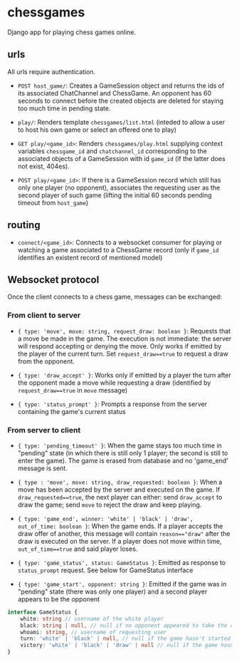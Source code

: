 # chessgames

Django app for playing chess games online.

## urls

All urls require authentication.

- ``POST host_game/``: Creates a GameSession object and returns the ids of its associated ChatChannel and ChessGame. An opponent has 60 seconds to connect before the created objects are deleted for staying too much time in pending state.

- ``play/``: Renders template `chessgames/list.html` (inteded to allow a user to host his own game or select an offered one to play)

- ``GET play/<game_id>``: Renders `chessgames/play.html` supplying context variables `chessgame_id` and `chatchannel_id` corresponding to the associated objects of a GameSession with id `game_id` (if the latter does not exist, 404es).

- ``POST play/<game_id>``: If there is a GameSession record which still has only one player (no opponent), associates the requesting user as the second player of such game (lifting the initial 60 seconds pending timeout from `host_game`)

## routing

- ``connect/<game_id>``: Connects to a websocket consumer for playing or watching a game associated to a ChessGame record (only if `game_id` identifies an existent record of mentioned model)

## Websocket protocol

Once the client connects to a chess game, messages can be exchanged:

### From client to server

- ``{ type: 'move', move: string, request_draw: boolean }``: Requests that a move be made in the game. The execution is not immediate: the server will respond accepting or denying the move. Only works if emitted by the player of the current turn. Set `request_draw==true` to request
a draw from the opponent.

- ``{ type: 'draw_accept' }``: Works only if emitted by a player the turn after the opponent made a move while requesting a draw (identified by `request_draw==true` in `move` message)

- ``{ type: 'status_prompt' }``: Prompts a response from the server containing the game's current status

### From server to client

- ``{ type: 'pending_timeout' }``: When the game stays too much time in "pending" state (in which there is still only 1 player; the second is still to enter the game). The game is erased from database and no 'game_end' message is sent.

- ``{ type : 'move', move: string, draw_requested: boolean }``: When a move has been accepted by the server and executed on the game. If `draw_requested==true`, the next player can either: send `draw_accept` to draw the game; send `move` to reject the draw and keep playing.

- ``{ type: 'game_end', winner: 'white' | 'black' | 'draw', out_of_time: boolean }``: When the game ends. If a player accepts the draw offer of another, this message will contain `reason=="draw"` after the draw is executed on the server. If a player does not move within time, `out_of_time==true` and said player loses.

- ``{ type: 'game_status', status: GameStatus }``: Emitted as response to `status_prompt` request. See below for GameStatus interface

- ``{ type: 'game_start', opponent: string }``: Emitted if the game was in "pending" state (there was only one player) and a second player appears to be the opponent

````ts
interface GameStatus {
	white: string // username of the white player
	black: string | null, // null if no opponent appeared to take the role of black player yet
	whoami: string, // username of requesting user
	turn: 'white' | 'black' | null, // null if the game hasn't started or has ended
	victory: 'white' | 'black' | 'draw' | null // null if the game hasn't started
}
````
